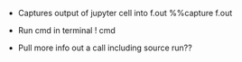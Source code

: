 
- Captures output of jupyter cell into f.out
%%capture f.out

- Run cmd in terminal
! cmd

- Pull more info out a call including source
run??